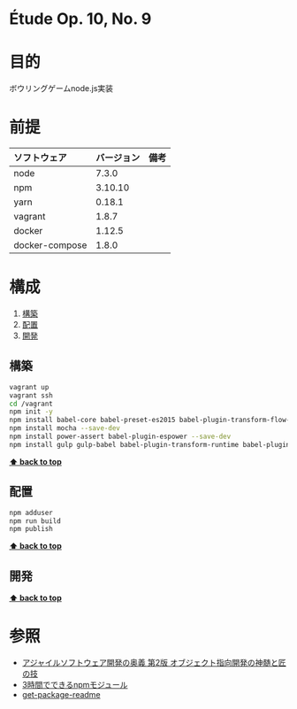 Étude Op. 10, No. 9 
===================

# 目的 #
ボウリングゲームnode.js実装

# 前提 #
| ソフトウェア   | バージョン   | 備考        |
|:---------------|:-------------|:------------|
| node           |7.3.0    |             |
| npm            |3.10.10  |             |
| yarn           |0.18.1   |             |
| vagrant        |1.8.7    |             |
| docker         |1.12.5    |             |
| docker-compose |1.8.0    |             |

# 構成 #
1. [構築](#構築)
1. [配置](#配置)
1. [開発](#開発)

## 構築
```bash
vagrant up
vagrant ssh
cd /vagrant
npm init -y
npm install babel-core babel-preset-es2015 babel-plugin-transform-flow-strip-types --save-dev
npm install mocha --save-dev
npm install power-assert babel-plugin-espower --save-dev
npm install gulp gulp-babel babel-plugin-transform-runtime babel-plugin-add-module-exports --save-dev
```
**[⬆ back to top](#構成)**

## 配置
```bash
npm adduser
npm run build
npm publish
```
**[⬆ back to top](#構成)**

## 開発
**[⬆ back to top](#構成)**

# 参照 #
+ [アジャイルソフトウェア開発の奥義 第2版 オブジェクト指向開発の神髄と匠の技](https://www.amazon.co.jp/%E3%82%A2%E3%82%B8%E3%83%A3%E3%82%A4%E3%83%AB%E3%82%BD%E3%83%95%E3%83%88%E3%82%A6%E3%82%A7%E3%82%A2%E9%96%8B%E7%99%BA%E3%81%AE%E5%A5%A5%E7%BE%A9-%E7%AC%AC2%E7%89%88-%E3%82%AA%E3%83%96%E3%82%B8%E3%82%A7%E3%82%AF%E3%83%88%E6%8C%87%E5%90%91%E9%96%8B%E7%99%BA%E3%81%AE%E7%A5%9E%E9%AB%84%E3%81%A8%E5%8C%A0%E3%81%AE%E6%8A%80-%E3%83%AD%E3%83%90%E3%83%BC%E3%83%88%E3%83%BBC%E3%83%BB%E3%83%9E%E3%83%BC%E3%83%81%E3%83%B3/dp/4797347783)
+ [3時間でできるnpmモジュール](http://qiita.com/cognitom/items/75736e27cc7de151a7d5#packagejson)
+ [get-package-readme](https://github.com/feross/get-package-readme)